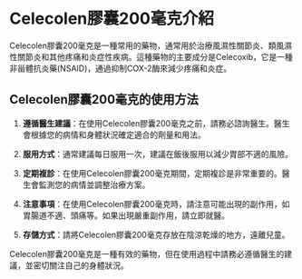 # Celecolen膠囊200毫克介紹
Celecolen膠囊200毫克是一種常用的藥物，通常用於治療風濕性關節炎、類風濕性關節炎和其他疼痛和炎症性疾病。這種藥物的主要成分是Celecoxib，它是一種非甾體抗炎藥(NSAID)，通過抑制COX-2酶來減少疼痛和炎症。
## Celecolen膠囊200毫克的使用方法
1. **遵循醫生建議**：在使用Celecolen膠囊200毫克之前，請務必諮詢醫生。醫生會根據您的病情和身體狀況確定適合的劑量和用法。
2. **服用方式**：通常建議每日服用一次，建議在飯後服用以減少胃部不適的風險。
3. **定期複診**：在使用Celecolen膠囊200毫克期間，定期複診是非常重要的。醫生會監測您的病情並調整治療方案。
4. **注意事項**：在使用Celecolen膠囊200毫克時，請注意可能出現的副作用，如胃腸道不適、頭痛等。如果出現嚴重副作用，請立即就醫。
5. **存儲方式**：請將Celecolen膠囊200毫克存放在陰涼乾燥的地方，遠離兒童。
Celecolen膠囊200毫克是一種有效的藥物，但在使用過程中請務必遵循醫生的建議，並密切關注自己的身體狀況。